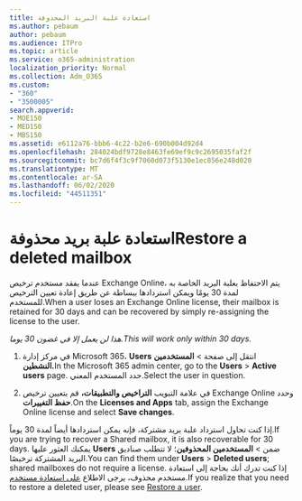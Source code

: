 ```yaml
---
title: استعادة علبة البريد المحذوفة
ms.author: pebaum
author: pebaum
ms.audience: ITPro
ms.topic: article
ms.service: o365-administration
localization_priority: Normal
ms.collection: Adm_O365
ms.custom:
- "360"
- "3500005"
search.appverid:
- MOE150
- MED150
- MBS150
ms.assetid: e6112a76-bbb6-4c22-b2e6-690b004d92d4
ms.openlocfilehash: 284024bdf9728e8463fe69ef9c9c2695035faf2f
ms.sourcegitcommit: bc7d6f4f3c9f7060d073f5130e1ec856e248d020
ms.translationtype: MT
ms.contentlocale: ar-SA
ms.lasthandoff: 06/02/2020
ms.locfileid: "44511351"
---
```

# <a name="restore-a-deleted-mailbox"></a><span data-ttu-id="7a040-102">استعادة علبة بريد محذوفة</span><span class="sxs-lookup"><span data-stu-id="7a040-102">Restore a deleted mailbox</span></span>

<span data-ttu-id="7a040-103">عندما يفقد مستخدم ترخيص Exchange Online، يتم الاحتفاظ بعلبة البريد الخاصة به لمدة 30 يومًا ويمكن استردادها ببساطة عن طريق إعادة تعيين الترخيص للمستخدم.</span><span class="sxs-lookup"><span data-stu-id="7a040-103">When a user loses an Exchange Online license, their mailbox is retained for 30 days and can be recovered by simply re-assigning the license to the user.</span></span>
  
 <span data-ttu-id="7a040-104">*هذا لن يعمل إلا في غضون 30 يوما.*</span><span class="sxs-lookup"><span data-stu-id="7a040-104">*This will work only within 30 days.*</span></span>  
  
1. <span data-ttu-id="7a040-105">في مركز إدارة Microsoft 365، **Users** انتقل إلى صفحة \> **المستخدمين النشطين.**</span><span class="sxs-lookup"><span data-stu-id="7a040-105">In the Microsoft 365 admin center, go to the **Users** \> **Active users** page.</span></span> <span data-ttu-id="7a040-106">حدد المستخدم المعني.</span><span class="sxs-lookup"><span data-stu-id="7a040-106">Select the user in question.</span></span>

2. <span data-ttu-id="7a040-107">في علامة التبويب **التراخيص والتطبيقات،** قم بتعيين ترخيص Exchange Online وحدد **حفظ التغييرات**.</span><span class="sxs-lookup"><span data-stu-id="7a040-107">On the **Licenses and Apps** tab, assign the Exchange Online license and select **Save changes**.</span></span>

<span data-ttu-id="7a040-108">إذا كنت تحاول استرداد علبة بريد مشتركة، فإنه يمكن استردادها أيضاً لمدة 30 يوماً.</span><span class="sxs-lookup"><span data-stu-id="7a040-108">If you are trying to recover a Shared mailbox, it is also recoverable for 30 days.</span></span> <span data-ttu-id="7a040-109">يمكنك العثور عليها **Users** ضمن \> **المستخدمين المحذوفين**؛ لا تتطلب صناديق البريد المشتركة ترخيصًا.</span><span class="sxs-lookup"><span data-stu-id="7a040-109">You can find them under **Users** \> **Deleted users**; shared mailboxes do not require a license.</span></span> <span data-ttu-id="7a040-110">إذا كنت تدرك أنك بحاجة إلى استعادة مستخدم محذوف، يرجى الاطلاع [على استعادة مستخدم](https://docs.microsoft.com/microsoft-365/admin/add-users/restore-user).</span><span class="sxs-lookup"><span data-stu-id="7a040-110">If you realize that you need to restore a deleted user, please see [Restore a user](https://docs.microsoft.com/microsoft-365/admin/add-users/restore-user).</span></span>
  
